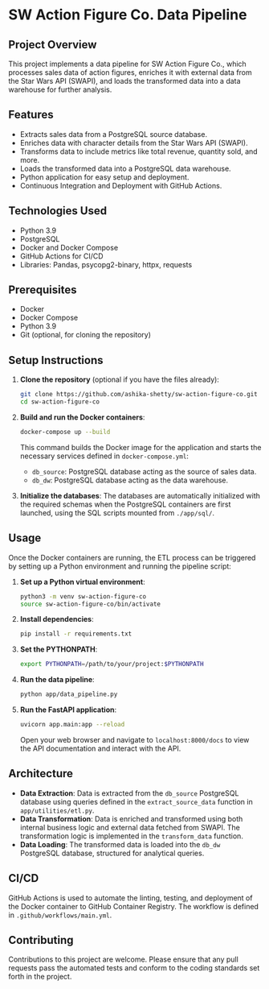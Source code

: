 # SW Action Figure Co. Data Pipeline

## Project Overview
This project implements a data pipeline for SW Action Figure Co., which processes sales data of action figures, enriches it with external data from the Star Wars API (SWAPI), and loads the transformed data into a data warehouse for further analysis.

## Features
- Extracts sales data from a PostgreSQL source database.
- Enriches data with character details from the Star Wars API (SWAPI).
- Transforms data to include metrics like total revenue, quantity sold, and more.
- Loads the transformed data into a PostgreSQL data warehouse.
- Python application for easy setup and deployment.
- Continuous Integration and Deployment with GitHub Actions.

## Technologies Used
- Python 3.9
- PostgreSQL
- Docker and Docker Compose
- GitHub Actions for CI/CD
- Libraries: Pandas, psycopg2-binary, httpx, requests

## Prerequisites
- Docker
- Docker Compose
- Python 3.9
- Git (optional, for cloning the repository)

## Setup Instructions

1. **Clone the repository** (optional if you have the files already):
   ```bash
   git clone https://github.com/ashika-shetty/sw-action-figure-co.git
   cd sw-action-figure-co
   ```

2. **Build and run the Docker containers**:
   ```bash
   docker-compose up --build
   ```
   This command builds the Docker image for the application and starts the necessary services defined in `docker-compose.yml`:
   - `db_source`: PostgreSQL database acting as the source of sales data.
   - `db_dw`: PostgreSQL database acting as the data warehouse.

3. **Initialize the databases**:
   The databases are automatically initialized with the required schemas when the PostgreSQL containers are first launched, using the SQL scripts mounted from `./app/sql/`.

## Usage

Once the Docker containers are running, the ETL process can be triggered by setting up a Python environment and running the pipeline script:

1. **Set up a Python virtual environment**:
   ```bash
   python3 -m venv sw-action-figure-co
   source sw-action-figure-co/bin/activate
   ```

2. **Install dependencies**:
   ```bash
   pip install -r requirements.txt
   ```

3. **Set the PYTHONPATH**:
   ```bash
   export PYTHONPATH=/path/to/your/project:$PYTHONPATH
   ```

4. **Run the data pipeline**:
   ```bash
   python app/data_pipeline.py
   ```

5. **Run the FastAPI application**:
   ```bash
   uvicorn app.main:app --reload
   ```
   Open your web browser and navigate to `localhost:8000/docs` to view the API documentation and interact with the API.

## Architecture

- **Data Extraction**: Data is extracted from the `db_source` PostgreSQL database using queries defined in the `extract_source_data` function in `app/utilities/etl.py`.
- **Data Transformation**: Data is enriched and transformed using both internal business logic and external data fetched from SWAPI. The transformation logic is implemented in the `transform_data` function.
- **Data Loading**: The transformed data is loaded into the `db_dw` PostgreSQL database, structured for analytical queries.

## CI/CD

GitHub Actions is used to automate the linting, testing, and deployment of the Docker container to GitHub Container Registry. The workflow is defined in `.github/workflows/main.yml`.

## Contributing

Contributions to this project are welcome. Please ensure that any pull requests pass the automated tests and conform to the coding standards set forth in the project.